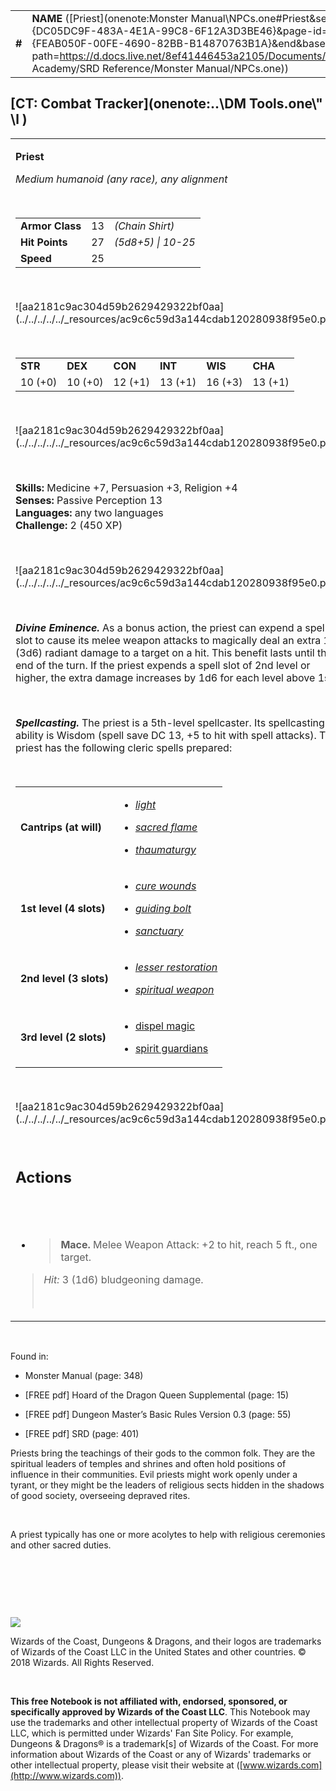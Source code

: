 |        |                                                                                                                                                                                                                                                                                        |        |        |        |     |       |        |
|--------|----------------------------------------------------------------------------------------------------------------------------------------------------------------------------------------------------------------------------------------------------------------------------------------|--------|--------|--------|-----|-------|--------|
| **\#** | **NAME** ([Priest](onenote:Monster Manual\\NPCs.one#Priest&section-id={DC05DC9F-483A-4E1A-99C8-6F12A3D3BE46}&page-id={FEAB050F-00FE-4690-82BB-B14870763B1A}&end&base-path=https://d.docs.live.net/8ef41446453a2105/Documents/Adventure Academy/SRD Reference/Monster Manual/NPCs.one)) | **13** | **27** | **27** | \-  | Notes | 450 XP |

## [CT: Combat Tracker](onenote:..\\DM Tools.one\\" \l )

<table><tbody><tr class="odd"><td><p><strong>Priest</strong></p><p><em>Medium humanoid (any race), any alignment</em></p><p> </p><table><tbody><tr class="odd"><td><strong>Armor Class</strong></td><td>13</td><td><em>(Chain Shirt)</em></td></tr><tr class="even"><td><strong>Hit Points</strong></td><td>27</td><td><em>(5d8+5) | 10-25</em></td></tr><tr class="odd"><td><strong>Speed</strong></td><td>25</td><td> </td></tr></tbody></table><p> </p><p>![aa2181c9ac304d59b2629429322bf0aa](../../../../../_resources/ac9c6c59d3a144cdab120280938f95e0.png)</p><p> </p><table><tbody><tr class="odd"><td><strong>STR</strong></td><td><strong>DEX</strong></td><td><strong>CON</strong></td><td><strong>INT</strong></td><td><strong>WIS</strong></td><td><strong>CHA</strong></td></tr><tr class="even"><td>10 (+0)</td><td>10 (+0)</td><td>12 (+1)</td><td>13 (+1)</td><td>16 (+3)</td><td>13 (+1)</td></tr></tbody></table><p> </p><p>![aa2181c9ac304d59b2629429322bf0aa](../../../../../_resources/ac9c6c59d3a144cdab120280938f95e0.png)</p><p> </p><p><strong>Skills:</strong> Medicine +7, Persuasion +3, Religion +4<br />
<strong>Senses:</strong> Passive Perception 13<br />
<strong>Languages:</strong> any two languages<br />
<strong>Challenge:</strong> 2 (450 XP)</p><p> </p><p>![aa2181c9ac304d59b2629429322bf0aa](../../../../../_resources/ac9c6c59d3a144cdab120280938f95e0.png)</p><p> </p><p><em><strong>Divine Eminence.</strong></em> As a bonus action, the priest can expend a spell slot to cause its melee weapon attacks to magically deal an extra 10 (3d6) radiant damage to a target on a hit. This benefit lasts until the end of the turn. If the priest expends a spell slot of 2nd level or higher, the extra damage increases by 1d6 for each level above 1st.</p><p> </p><p><em><strong>Spellcasting.</strong></em> The priest is a 5th-level spellcaster. Its spellcasting ability is Wisdom (spell save DC 13, +5 to hit with spell attacks). The priest has the following cleric spells prepared:</p><p> </p><table><tbody><tr class="odd"><td><strong>Cantrips (at will)</strong></td><td><ul><li><p><a href="onenote:..\\Spellbook\\K-L.one#Light&amp;section-id={E6013151-7999-48AF-9788-BE421906DB3B}&amp;page-id={FFA4B616-A5FE-46DE-AFD5-FCF3E7E07718}&amp;end&amp;base-path=https://d.docs.live.net/8ef41446453a2105/Documents/Adventure Academy/SRD Reference"><em>light</em></a></p></li><li><p><a href="onenote:..\\Spellbook\\S-T.one#Sacred Flame&amp;section-id={F367AE4A-1175-4CCE-BA3F-A099683090F9}&amp;page-id={9EF0108C-F1D0-4ABD-B56D-065705685C9C}&amp;end&amp;base-path=https://d.docs.live.net/8ef41446453a2105/Documents/Adventure Academy/SRD Reference"><em>sacred flame</em></a></p></li><li><p><a href="onenote:..\\Spellbook\\S-T.one#Thaumaturgy&amp;section-id={F367AE4A-1175-4CCE-BA3F-A099683090F9}&amp;page-id={CED9BC44-E613-47D6-92A5-A2A43A0ECA2B}&amp;end&amp;base-path=https://d.docs.live.net/8ef41446453a2105/Documents/Adventure Academy/SRD Reference"><em>thaumaturgy</em></a></p></li></ul></td></tr><tr class="even"><td><strong>1st level (4 slots)</strong></td><td><ul><li><p><a href="onenote:..\\Spellbook\\C-D.one#Cure Wounds&amp;section-id={007039C0-7592-4988-AFCF-88060A04A402}&amp;page-id={07605D5E-20E9-4B57-B6BF-E9C718E5128F}&amp;end&amp;base-path=https://d.docs.live.net/8ef41446453a2105/Documents/Adventure Academy/SRD Reference"><em>cure wounds</em></a></p></li><li><p><a href="onenote:..\\Spellbook\\G-H.one#Guiding Bolt&amp;section-id={3A8266A7-F954-4B90-A376-DA6497C75ED3}&amp;page-id={3F2C5812-8688-40F7-8387-B9E0F738AB12}&amp;end&amp;base-path=https://d.docs.live.net/8ef41446453a2105/Documents/Adventure Academy/SRD Reference"><em>guiding bolt</em></a></p></li><li><p><a href="onenote:..\\Spellbook\\S-T.one#Sanctuary&amp;section-id={F367AE4A-1175-4CCE-BA3F-A099683090F9}&amp;page-id={40FCD0A8-7581-4EAE-8AAD-837BDBA711C7}&amp;end&amp;base-path=https://d.docs.live.net/8ef41446453a2105/Documents/Adventure Academy/SRD Reference"><em>sanctuary</em></a></p></li></ul></td></tr><tr class="odd"><td><strong>2nd level (3 slots)</strong></td><td><ul><li><p><a href="onenote:..\\Spellbook\\K-L.one#Lesser Restoration&amp;section-id={E6013151-7999-48AF-9788-BE421906DB3B}&amp;page-id={4F576067-F0E5-46F0-8D1A-61F7D4399F6D}&amp;end&amp;base-path=https://d.docs.live.net/8ef41446453a2105/Documents/Adventure Academy/SRD Reference"><em>lesser restoration</em></a></p></li><li><p><a href="onenote:..\\Spellbook\\S-T.one#Spiritual Weapon&amp;section-id={F367AE4A-1175-4CCE-BA3F-A099683090F9}&amp;page-id={BA42884D-25F2-40F1-976F-788FA859B552}&amp;end&amp;base-path=https://d.docs.live.net/8ef41446453a2105/Documents/Adventure Academy/SRD Reference"><em>spiritual weapon</em></a></p></li></ul></td></tr><tr class="even"><td><strong>3rd level (2 slots)</strong></td><td><ul><li><p><a href="onenote:..\\Spellbook\\C-D.one#Dispel Magic&amp;section-id={007039C0-7592-4988-AFCF-88060A04A402}&amp;page-id={94A656FE-E192-43C1-A8C8-A56BDC427F9E}&amp;end&amp;base-path=https://d.docs.live.net/8ef41446453a2105/Documents/Adventure Academy/SRD Reference">dispel magic</a></p></li><li><p><a href="onenote:..\\Spellbook\\S-T.one#Spirit Guardians&amp;section-id={F367AE4A-1175-4CCE-BA3F-A099683090F9}&amp;page-id={C69D499D-275D-4C47-BB9A-A9FEC30C2C72}&amp;end&amp;base-path=https://d.docs.live.net/8ef41446453a2105/Documents/Adventure Academy/SRD Reference">spirit guardians</a></p></li></ul></td></tr></tbody></table><p> </p><p>![aa2181c9ac304d59b2629429322bf0aa](../../../../../_resources/ac9c6c59d3a144cdab120280938f95e0.png)</p><p> </p><h2 id="actions"><strong>Actions</strong></h2><h2 id="section"> </h2><ul><li><blockquote><p><strong>Mace.</strong> Melee Weapon Attack: +2 to hit, reach 5 ft., one target.</p></blockquote></li></ul><blockquote><p><em>Hit:</em> 3 (1d6) bludgeoning damage.</p><p> </p></blockquote></td></tr></tbody></table>

 

Found in:

-   Monster Manual (page: 348)

-   \[FREE pdf\] Hoard of the Dragon Queen Supplemental (page: 15)

-   \[FREE pdf\] Dungeon Master’s Basic Rules Version 0.3 (page: 55)

-   \[FREE pdf\] SRD (page: 401)

Priests bring the teachings of their gods to the common folk. They are the spiritual leaders of temples and shrines and often hold positions of influence in their communities. Evil priests might work openly under a tyrant, or they might be the leaders of religious sects hidden in the shadows of good society, overseeing depraved rites.

 

A priest typically has one or more acolytes to help with religious ceremonies and other sacred duties.

 

 

 

![](tmp\media\image2.png)

Wizards of the Coast, Dungeons & Dragons, and their logos are trademarks of Wizards of the Coast LLC in the United States and other countries. © 2018 Wizards. All Rights Reserved.

 

**This free Notebook is not affiliated with, endorsed, sponsored, or specifically approved by Wizards of the Coast LLC**. This Notebook may use the trademarks and other intellectual property of Wizards of the Coast LLC, which is permitted under Wizards' Fan Site Policy. For example, Dungeons & Dragons® is a trademark\[s\] of Wizards of the Coast. For more information about Wizards of the Coast or any of Wizards' trademarks or other intellectual property, please visit their website at ([www.wizards.com](http://www.wizards.com)).
